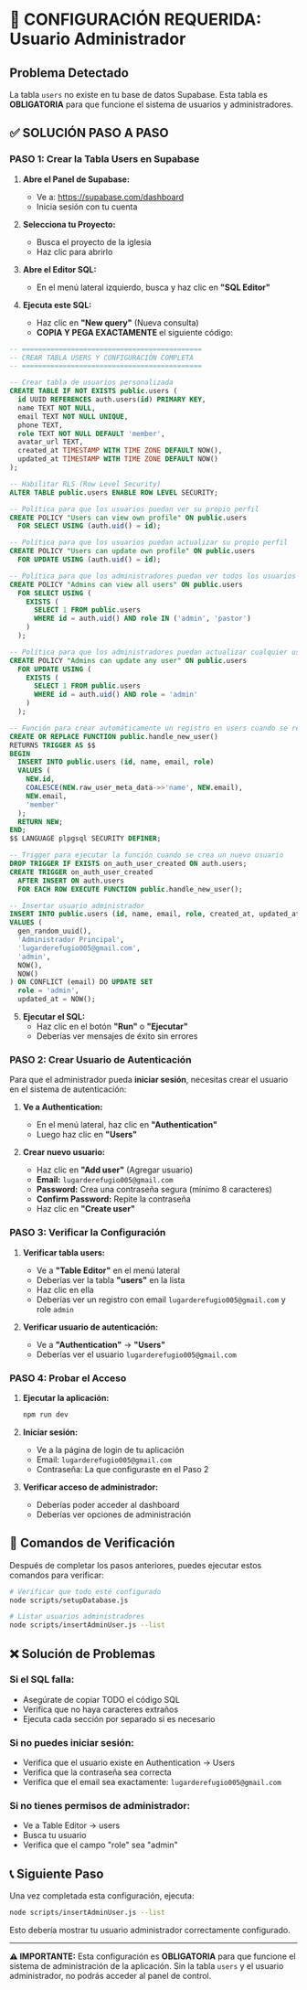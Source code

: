 # 🚨 CONFIGURACIÓN REQUERIDA: Usuario Administrador

## Problema Detectado
La tabla `users` no existe en tu base de datos Supabase. Esta tabla es **OBLIGATORIA** para que funcione el sistema de usuarios y administradores.

## ✅ SOLUCIÓN PASO A PASO

### PASO 1: Crear la Tabla Users en Supabase

1. **Abre el Panel de Supabase:**
   - Ve a: https://supabase.com/dashboard
   - Inicia sesión con tu cuenta

2. **Selecciona tu Proyecto:**
   - Busca el proyecto de la iglesia
   - Haz clic para abrirlo

3. **Abre el Editor SQL:**
   - En el menú lateral izquierdo, busca y haz clic en **"SQL Editor"**

4. **Ejecuta este SQL:**
   - Haz clic en **"New query"** (Nueva consulta)
   - **COPIA Y PEGA EXACTAMENTE** el siguiente código:

```sql
-- ============================================
-- CREAR TABLA USERS Y CONFIGURACIÓN COMPLETA
-- ============================================

-- Crear tabla de usuarios personalizada
CREATE TABLE IF NOT EXISTS public.users (
  id UUID REFERENCES auth.users(id) PRIMARY KEY,
  name TEXT NOT NULL,
  email TEXT NOT NULL UNIQUE,
  phone TEXT,
  role TEXT NOT NULL DEFAULT 'member',
  avatar_url TEXT,
  created_at TIMESTAMP WITH TIME ZONE DEFAULT NOW(),
  updated_at TIMESTAMP WITH TIME ZONE DEFAULT NOW()
);

-- Habilitar RLS (Row Level Security)
ALTER TABLE public.users ENABLE ROW LEVEL SECURITY;

-- Política para que los usuarios puedan ver su propio perfil
CREATE POLICY "Users can view own profile" ON public.users
  FOR SELECT USING (auth.uid() = id);

-- Política para que los usuarios puedan actualizar su propio perfil
CREATE POLICY "Users can update own profile" ON public.users
  FOR UPDATE USING (auth.uid() = id);

-- Política para que los administradores puedan ver todos los usuarios
CREATE POLICY "Admins can view all users" ON public.users
  FOR SELECT USING (
    EXISTS (
      SELECT 1 FROM public.users
      WHERE id = auth.uid() AND role IN ('admin', 'pastor')
    )
  );

-- Política para que los administradores puedan actualizar cualquier usuario
CREATE POLICY "Admins can update any user" ON public.users
  FOR UPDATE USING (
    EXISTS (
      SELECT 1 FROM public.users
      WHERE id = auth.uid() AND role = 'admin'
    )
  );

-- Función para crear automáticamente un registro en users cuando se registra un usuario
CREATE OR REPLACE FUNCTION public.handle_new_user()
RETURNS TRIGGER AS $$
BEGIN
  INSERT INTO public.users (id, name, email, role)
  VALUES (
    NEW.id,
    COALESCE(NEW.raw_user_meta_data->>'name', NEW.email),
    NEW.email,
    'member'
  );
  RETURN NEW;
END;
$$ LANGUAGE plpgsql SECURITY DEFINER;

-- Trigger para ejecutar la función cuando se crea un nuevo usuario
DROP TRIGGER IF EXISTS on_auth_user_created ON auth.users;
CREATE TRIGGER on_auth_user_created
  AFTER INSERT ON auth.users
  FOR EACH ROW EXECUTE FUNCTION public.handle_new_user();

-- Insertar usuario administrador
INSERT INTO public.users (id, name, email, role, created_at, updated_at)
VALUES (
  gen_random_uuid(),
  'Administrador Principal',
  'lugarderefugio005@gmail.com',
  'admin',
  NOW(),
  NOW()
) ON CONFLICT (email) DO UPDATE SET
  role = 'admin',
  updated_at = NOW();
```

5. **Ejecutar el SQL:**
   - Haz clic en el botón **"Run"** o **"Ejecutar"**
   - Deberías ver mensajes de éxito sin errores

### PASO 2: Crear Usuario de Autenticación

Para que el administrador pueda **iniciar sesión**, necesitas crear el usuario en el sistema de autenticación:

1. **Ve a Authentication:**
   - En el menú lateral, haz clic en **"Authentication"**
   - Luego haz clic en **"Users"**

2. **Crear nuevo usuario:**
   - Haz clic en **"Add user"** (Agregar usuario)
   - **Email:** `lugarderefugio005@gmail.com`
   - **Password:** Crea una contraseña segura (mínimo 8 caracteres)
   - **Confirm Password:** Repite la contraseña
   - Haz clic en **"Create user"**

### PASO 3: Verificar la Configuración

1. **Verificar tabla users:**
   - Ve a **"Table Editor"** en el menú lateral
   - Deberías ver la tabla **"users"** en la lista
   - Haz clic en ella
   - Deberías ver un registro con email `lugarderefugio005@gmail.com` y role `admin`

2. **Verificar usuario de autenticación:**
   - Ve a **"Authentication"** → **"Users"**
   - Deberías ver el usuario `lugarderefugio005@gmail.com`

### PASO 4: Probar el Acceso

1. **Ejecutar la aplicación:**
   ```bash
   npm run dev
   ```

2. **Iniciar sesión:**
   - Ve a la página de login de tu aplicación
   - Email: `lugarderefugio005@gmail.com`
   - Contraseña: La que configuraste en el Paso 2

3. **Verificar acceso de administrador:**
   - Deberías poder acceder al dashboard
   - Deberías ver opciones de administración

## 🔧 Comandos de Verificación

Después de completar los pasos anteriores, puedes ejecutar estos comandos para verificar:

```bash
# Verificar que todo esté configurado
node scripts/setupDatabase.js

# Listar usuarios administradores
node scripts/insertAdminUser.js --list
```

## ❌ Solución de Problemas

### Si el SQL falla:
- Asegúrate de copiar TODO el código SQL
- Verifica que no haya caracteres extraños
- Ejecuta cada sección por separado si es necesario

### Si no puedes iniciar sesión:
- Verifica que el usuario existe en Authentication → Users
- Verifica que la contraseña sea correcta
- Verifica que el email sea exactamente: `lugarderefugio005@gmail.com`

### Si no tienes permisos de administrador:
- Ve a Table Editor → users
- Busca tu usuario
- Verifica que el campo "role" sea "admin"

## 📞 Siguiente Paso

Una vez completada esta configuración, ejecuta:

```bash
node scripts/insertAdminUser.js --list
```

Esto debería mostrar tu usuario administrador correctamente configurado.

---

**⚠️ IMPORTANTE:** Esta configuración es **OBLIGATORIA** para que funcione el sistema de administración de la aplicación. Sin la tabla `users` y el usuario administrador, no podrás acceder al panel de control.
